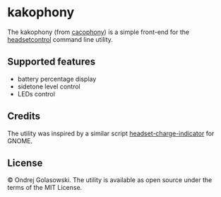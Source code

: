 # kakophony
The kakophony (from [cacophony](https://dictionary.cambridge.org/dictionary/english/cacophony)) is a simple front-end for the [headsetcontrol](https://github.com/Sapd/HeadsetControl/) command line utility.

## Supported features
- battery percentage display
- sidetone level control
- LEDs control

## Credits
The utility was inspired by a similar script [headset-charge-indicator](https://github.com/centic9/headset-charge-indicator) for GNOME.

## License
© Ondrej Golasowski. The utility is available as open source under the terms of the MIT License.